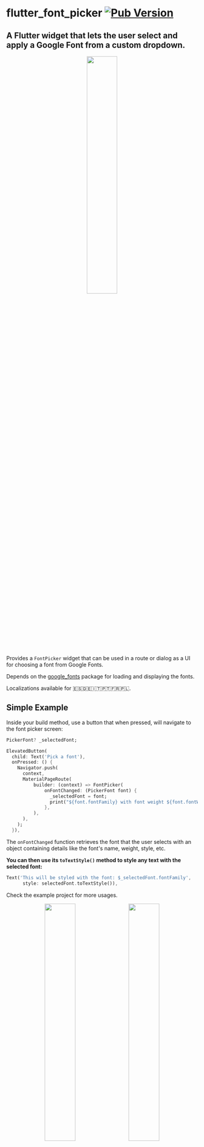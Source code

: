 # flutter_font_picker [![Pub Version](https://img.shields.io/pub/v/flutter_font_picker?label=flutter_font_picker&labelColor=333940&logo=dart)](https://pub.dev/packages/flutter_font_picker)

## A Flutter widget that lets the user select and apply a Google Font from a custom dropdown.


<p align="center">
<img width="40%" src="https://user-images.githubusercontent.com/9117427/129091647-549ab203-501b-4654-9d1c-da74f494cb07.gif"/>
</p>

Provides a `FontPicker` widget that can be used in a route or dialog as a UI for choosing a font from Google Fonts.

Depends on the [google_fonts](https://pub.dev/packages/google_fonts) package for loading and displaying the fonts.

Localizations available for 🇪🇸🇩🇪🇮🇹🇵🇹🇫🇷🇵🇱. 

## Simple Example

Inside your build method, use a button that when pressed, will navigate to the font picker screen:

```dart
PickerFont? _selectedFont;

ElevatedButton(
  child: Text('Pick a font'),
  onPressed: () {
    Navigator.push(
      context,
      MaterialPageRoute(
          builder: (context) => FontPicker(
              onFontChanged: (PickerFont font) {
                _selectedFont = font;
                print("${font.fontFamily} with font weight ${font.fontWeight} and font style ${font.fontStyle}.}");
              },
          ),
      ),
    );
  }),
```

The `onFontChanged` function retrieves the font that the user selects with an object containing details like the font's name, weight, style, etc. 

**You can then use its `toTextStyle()` method to style any text with the selected font:**

```dart
Text('This will be styled with the font: $_selectedFont.fontFamily',
      style: selectedFont.toTextStyle()),
```

Check the example project for more usages.

<p align="center">
  <img width="40%" src="https://user-images.githubusercontent.com/9117427/129081030-19a7df71-77d3-403e-89e9-8ad139b74540.jpg"/>
  &nbsp;&nbsp;&nbsp;
  <img width="40%" src="https://user-images.githubusercontent.com/9117427/129081023-67b0eb01-4bb1-47a2-b252-3a31536f8bb2.jpg"/>
</p>

## FontPicker settings

- `onFontChanged`: (required) the callback that returns a PickerFont object with all the details and methods for the user's selected font.
- `googleFonts`: A list of Google fonts to use in the font picker. By default it contains all 975 fonts included in constants.dart. **You should only use a limited number of them for performance and data saving**, as each font is downloaded and stored to the app's storage when it comes into view. Using up to 100-200 fonts should work fine.
- `initialFontFamily`: The font family to use initially in the font picker. Defaults to 'Roboto'.
- `showFontInfo`: Whether to show font details (category, number of variants) next to each font tile in the list.
- `showFontVariants`: Whether to show font variants (weights and styles) in the font picker. If set to false, user will only be able to select the default variant of each font.
- `showInDialog`: Set this to true if you want to use the font picker inside an AlertDialog (check examples).
- `recentsCount`: Fonts that the user selected before are saved to be shown at the start of the list. Sets how many you want saved as recents.
- `lang`: The language in which to show the UI. Defaults to English (`'en'`). Other options are 🇪🇸🇩🇪🇮🇹🇵🇹🇫🇷🇵🇱 (`'es'`, `'de'`, `'it'`, `'pt'`, `'fr', 'pl'`). If you need a translation in another language: take a look at the `dictionary` variable in `translations.dart`, and send me (or fix) the translations for your language . 

## FontPicker features

The user can:

- Browse a list of any Google fonts you want.
- Select a variant (font weight and/or style) for each font.
- Filter the fonts by category (serif, sans-serif, handwriting, etc.) or available font glyphs (Latin, Greek, Cyrillic, etc.).
- Search the fonts by name.
- See the most recently used fonts at the top of the list.

### Credits

Inspired by the [FontPicker jQuery plugin](https://github.com/av01d/fontpicker-jquery-plugin).
